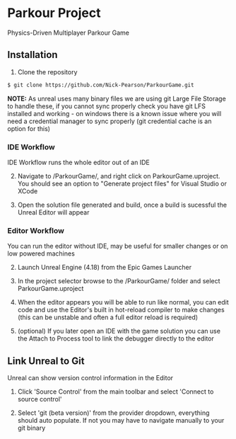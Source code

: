 # Parkour Project

Physics-Driven Multiplayer Parkour Game

## Installation

1. Clone the repository

``` bash
$ git clone https://github.com/Nick-Pearson/ParkourGame.git
```

**NOTE:** As unreal uses many binary files we are using git Large File Storage to handle these, if you cannot sync properly check you have git LFS installed and working - on windows there is
a known issue where you will need a credential manager to sync properly (git credential cache is an option for this)

### IDE Workflow

IDE Workflow runs the whole editor out of an IDE

2. Navigate to /ParkourGame/, and right click on ParkourGame.uproject. You should see an option to "Generate project files" for Visual Studio or XCode

3. Open the solution file generated and build, once a build is sucessful the Unreal Editor will appear

### Editor Workflow

You can run the editor without IDE, may be useful for smaller changes or on low powered machines

2. Launch Unreal Engine (4.18) from the Epic Games Launcher

3. In the project selector browse to the /ParkourGame/ folder and select ParkourGame.uproject

4. When the editor appears you will be able to run like normal, you can edit code and use the Editor's built in hot-reload compiler to make changes (this can be unstable and often a full editor reload is required)

5. (optional) If you later open an IDE with the game solution you can use the Attach to Process tool to link the debugger directly to the editor

## Link Unreal to Git

Unreal can show version control information in the Editor

1. Click 'Source Control' from the main toolbar and select 'Connect to source control'

2. Select 'git (beta version)' from the provider dropdown, everything should auto populate. If not you may have to navigate manually to your git binary

